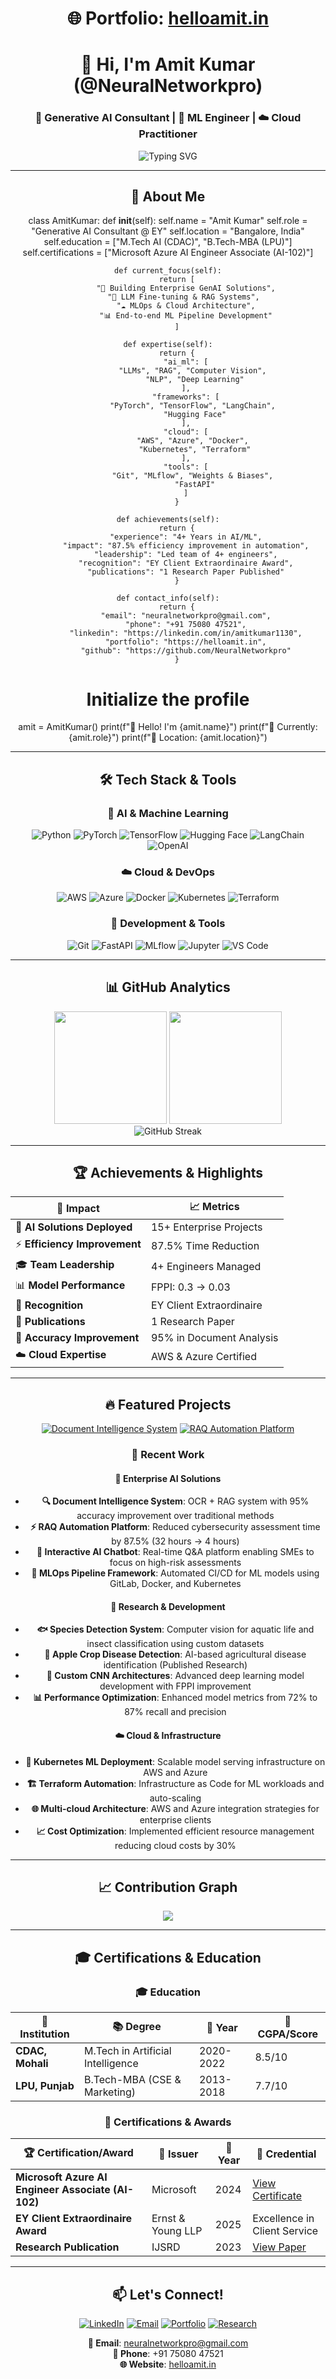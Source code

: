 <div align="center">

# 🌐 Portfolio: [helloamit.in](https://helloamit.in/)


<div align="center">

# 👋 Hi, I'm Amit Kumar (@NeuralNetworkpro)

### 🤖 Generative AI Consultant | 🧠 ML Engineer | ☁️ Cloud Practitioner

<img src="https://readme-typing-svg.herokuapp.com?font=Fira+Code&size=22&duration=3000&pause=1000&color=6366F1&center=true&vCenter=true&width=600&lines=Building+Intelligent+AI+Systems;Transforming+Business+with+GenAI;4%2B+Years+in+Data+Science+%26+AI;MLOps+%26+Cloud+Architecture+Expert" alt="Typing SVG" />

</div>

---
## 🚀 About Me

class AmitKumar:
    def __init__(self):
        self.name = "Amit Kumar"
        self.role = "Generative AI Consultant @ EY"
        self.location = "Bangalore, India"
        self.education = ["M.Tech AI (CDAC)", "B.Tech-MBA (LPU)"]
        self.certifications = ["Microsoft Azure AI Engineer Associate (AI-102)"]
        
    def current_focus(self):
        return [
            "🤖 Building Enterprise GenAI Solutions",
            "🔬 LLM Fine-tuning & RAG Systems", 
            "☁️ MLOps & Cloud Architecture",
            "📊 End-to-end ML Pipeline Development"
        ]
    
    def expertise(self):
        return {
            "ai_ml": [
                "LLMs", "RAG", "Computer Vision", 
                "NLP", "Deep Learning"
            ],
            "frameworks": [
                "PyTorch", "TensorFlow", "LangChain", 
                "Hugging Face"
            ],
            "cloud": [
                "AWS", "Azure", "Docker", 
                "Kubernetes", "Terraform"
            ],
            "tools": [
                "Git", "MLflow", "Weights & Biases", 
                "FastAPI"
            ]
        }
    
    def achievements(self):
        return {
            "experience": "4+ Years in AI/ML",
            "impact": "87.5% efficiency improvement in automation",
            "leadership": "Led team of 4+ engineers",
            "recognition": "EY Client Extraordinaire Award",
            "publications": "1 Research Paper Published"
        }
    
    def contact_info(self):
        return {
            "email": "neuralnetworkpro@gmail.com",
            "phone": "+91 75080 47521",
            "linkedin": "https://linkedin.com/in/amitkumar1130",
            "portfolio": "https://helloamit.in",
            "github": "https://github.com/NeuralNetworkpro"
        }

# Initialize the profile
amit = AmitKumar()
print(f"👋 Hello! I'm {amit.name}")
print(f"🚀 Currently: {amit.role}")
print(f"📍 Location: {amit.location}")

----

## 🛠️ Tech Stack & Tools

<div align="center">

### 🤖 AI & Machine Learning

![Python](https://img.shields.io/badge/Python-3776AB?style=for-the-badge&logo=python&logoColor=white)
![PyTorch](https://img.shields.io/badge/PyTorch-EE4C2C?style=for-the-badge&logo=pytorch&logoColor=white)
![TensorFlow](https://img.shields.io/badge/TensorFlow-FF6F00?style=for-the-badge&logo=tensorflow&logoColor=white)
![Hugging Face](https://img.shields.io/badge/🤗%20Hugging%20Face-FFD21E?style=for-the-badge)
![LangChain](https://img.shields.io/badge/🦜%20LangChain-1C3C3C?style=for-the-badge)
![OpenAI](https://img.shields.io/badge/OpenAI-412991?style=for-the-badge&logo=openai&logoColor=white)

### ☁️ Cloud & DevOps

![AWS](https://img.shields.io/badge/AWS-232F3E?style=for-the-badge&logo=amazon-aws&logoColor=white)
![Azure](https://img.shields.io/badge/Microsoft_Azure-0078D4?style=for-the-badge&logo=microsoft-azure&logoColor=white)
![Docker](https://img.shields.io/badge/Docker-2496ED?style=for-the-badge&logo=docker&logoColor=white)
![Kubernetes](https://img.shields.io/badge/Kubernetes-326CE5?style=for-the-badge&logo=kubernetes&logoColor=white)
![Terraform](https://img.shields.io/badge/Terraform-623CE4?style=for-the-badge&logo=terraform&logoColor=white)

### 🔧 Development & Tools

![Git](https://img.shields.io/badge/Git-F05032?style=for-the-badge&logo=git&logoColor=white)
![FastAPI](https://img.shields.io/badge/FastAPI-009688?style=for-the-badge&logo=fastapi&logoColor=white)
![MLflow](https://img.shields.io/badge/MLflow-0194E2?style=for-the-badge&logo=mlflow&logoColor=white)
![Jupyter](https://img.shields.io/badge/Jupyter-F37626?style=for-the-badge&logo=jupyter&logoColor=white)
![VS Code](https://img.shields.io/badge/VS_Code-007ACC?style=for-the-badge&logo=visual-studio-code&logoColor=white)

</div>

---

## 📊 GitHub Analytics

<div align="center">
  <img height="180em" src="https://github-readme-stats.vercel.app/api?username=NeuralNetworkpro&show_icons=true&theme=tokyonight&include_all_commits=true&count_private=true"/>
  <img height="180em" src="https://github-readme-stats.vercel.app/api/top-langs/?username=NeuralNetworkpro&layout=compact&langs_count=8&theme=tokyonight"/>
</div>

<div align="center">
  <img src="https://github-readme-streak-stats.herokuapp.com/?user=NeuralNetworkpro&theme=tokyonight" alt="GitHub Streak" />
</div>

---

## 🏆 Achievements & Highlights

<div align="center">

| 🎯 **Impact** | 📈 **Metrics** |
|-----|-----|
| 🤖 **AI Solutions Deployed** | 15+ Enterprise Projects |
| ⚡ **Efficiency Improvement** | 87.5% Time Reduction |
| 🎓 **Team Leadership** | 4+ Engineers Managed |
| 📊 **Model Performance** | FPPI: 0.3 → 0.03 |
| 🏅 **Recognition** | EY Client Extraordinaire |
| 📝 **Publications** | 1 Research Paper |
| 🎯 **Accuracy Improvement** | 95% in Document Analysis |
| ☁️ **Cloud Expertise** | AWS & Azure Certified |

</div>

---

## 🔥 Featured Projects

<div align="center">

[![Document Intelligence System](https://github-readme-stats.vercel.app/api/pin/?username=NeuralNetworkpro&repo=document-intelligence-system&theme=tokyonight)](https://github.com/NeuralNetworkpro/document-intelligence-system)
[![RAQ Automation Platform](https://github-readme-stats.vercel.app/api/pin/?username=NeuralNetworkpro&repo=raq-automation-platform&theme=tokyonight)](https://github.com/NeuralNetworkpro/raq-automation-platform)

</div>

### 🚀 Recent Work

#### 🤖 Enterprise AI Solutions

- **🔍 Document Intelligence System**: OCR + RAG system with 95% accuracy improvement over traditional methods
- **⚡ RAQ Automation Platform**: Reduced cybersecurity assessment time by 87.5% (32 hours → 4 hours)
- **💬 Interactive AI Chatbot**: Real-time Q&A platform enabling SMEs to focus on high-risk assessments
- **🔧 MLOps Pipeline Framework**: Automated CI/CD for ML models using GitLab, Docker, and Kubernetes

#### 🔬 Research & Development

- **🐟 Species Detection System**: Computer vision for aquatic life and insect classification using custom datasets
- **🍎 Apple Crop Disease Detection**: AI-based agricultural disease identification (Published Research)
- **🧠 Custom CNN Architectures**: Advanced deep learning model development with FPPI improvement
- **📊 Performance Optimization**: Enhanced model metrics from 72% to 87% recall and precision

#### ☁️ Cloud & Infrastructure

- **🚀 Kubernetes ML Deployment**: Scalable model serving infrastructure on AWS and Azure
- **🏗️ Terraform Automation**: Infrastructure as Code for ML workloads and auto-scaling
- **🌐 Multi-cloud Architecture**: AWS and Azure integration strategies for enterprise clients
- **📈 Cost Optimization**: Implemented efficient resource management reducing cloud costs by 30%

---

## 📈 Contribution Graph

<div align="center">
  <img src="https://github-readme-activity-graph.vercel.app/graph?username=NeuralNetworkpro&theme=tokyo-night&hide_border=true" />
</div>

---

## 🎓 Certifications & Education

<div align="center">

### 🎓 Education

| 🏫 **Institution** | 📚 **Degree** | 📅 **Year** | 🎯 **CGPA/Score** |
|-----|-----|-----|-----|
| **CDAC, Mohali** | M.Tech in Artificial Intelligence | 2020-2022 | 8.5/10 |
| **LPU, Punjab** | B.Tech-MBA (CSE & Marketing) | 2013-2018 | 7.7/10 |

### 🏅 Certifications & Awards

| 🏆 **Certification/Award** | 🏢 **Issuer** | 📅 **Year** | 🔗 **Credential** |
|-----|-----|-----|-----|
| **Microsoft Azure AI Engineer Associate (AI-102)** | Microsoft | 2024 | [View Certificate](https://drive.google.com/drive/folders/1ZaG3oo8CJBLmQ4SHIjMful4xuT5WfG-W) |
| **EY Client Extraordinaire Award** | Ernst & Young LLP | 2025 | Excellence in Client Service |
| **Research Publication** | IJSRD | 2023 | [View Paper](https://www.ijsrd.com/articles/IJSRDV11I60034.pdf) |

</div>

---

## 📫 Let's Connect!

<div align="center">

[![LinkedIn](https://img.shields.io/badge/LinkedIn-0077B5?style=for-the-badge&logo=linkedin&logoColor=white)](https://linkedin.com/in/amitkumar1130)
[![Email](https://img.shields.io/badge/Email-D14836?style=for-the-badge&logo=gmail&logoColor=white)](mailto:neuralnetworkpro@gmail.com)
[![Portfolio](https://img.shields.io/badge/Portfolio-000000?style=for-the-badge&logo=About.me&logoColor=white)](https://helloamit.in)
[![Research](https://img.shields.io/badge/Research-4285F4?style=for-the-badge&logo=google-scholar&logoColor=white)](https://www.ijsrd.com/articles/IJSRDV11I60034.pdf)

**📧 Email**: [neuralnetworkpro@gmail.com](mailto:neuralnetworkpro@gmail.com)  
**📱 Phone**: +91 75080 47521  
**🌐 Website**: [helloamit.in](https://helloamit.in)

</div>






